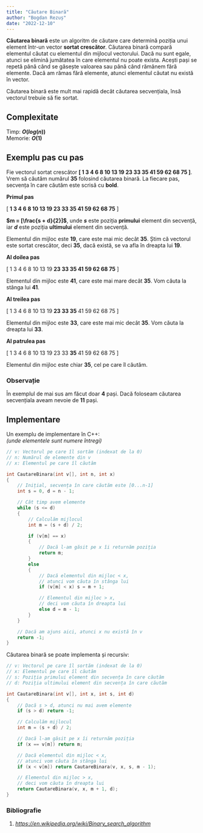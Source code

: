 ```yaml
---
title: "Căutare Binară"
author: "Bogdan Rezuș"
date: "2022-12-10"
---
```


**Căutarea binară** este un algoritm de căutare care determină poziția unui element într-un vector **sortat crescător**. Căutarea binară compară elementul căutat cu elementul din mijlocul vectorului. Dacă nu sunt egale, atunci se elimină jumătatea în care elementul nu poate exista. Acești pași se repetă până când se găsește valoarea sau până când rămânem fără elemente. Dacă am rămas fără elemente, atunci elementul căutat nu există în vector.

Căutarea binară este mult mai rapidă decât căutarea secvențiala, însă vectorul trebuie să fie sortat.

## Complexitate

Timp: **$O({log(n)})$**  
Memorie: **$O(1)$**

## Exemplu pas cu pas

Fie vectorul sortat crescător **[ 1 3 4 6 8 10 13 19 23 33 35 41 59 62 68 75 ]**. Vrem să căutăm numărul **35** folosind căutarea binară. La fiecare pas, secvența în care căutăm este scrisă cu **bold**.

**Primul pas**

[ **1 3 4 6 8 10 13 19 23 33 35 41 59 62 68 75** ]

**$m = [\frac{s + d}{2}]$**, unde **$s$** este poziția **primului** element din secvență, iar **$d$** este poziția **ultimului** element din secvență.

Elementul din mijloc este **19**, care este mai mic decât **35**. Știm că vectorul este sortat crescător, deci **35**, dacă există, se va afla în dreapta lui **19**.

**Al doilea pas**

[ 1 3 4 6 8 10 13 19 **23 33 35 41 59 62 68 75** ]

Elementul din mijloc este **41**, care este mai mare decât **35**. Vom căuta la stânga lui **41**.

**Al treilea pas**

[ 1 3 4 6 8 10 13 19 **23 33 35** 41 59 62 68 75 ]

Elementul din mijloc este **33**, care este mai mic decât **35**. Vom căuta la dreapta lui **33**.

**Al patrulea pas**

[ 1 3 4 6 8 10 13 19 23 33 **35** 41 59 62 68 75 ]

Elementul din mijloc este chiar **35**, cel pe care îl căutăm.

### Observație

În exemplul de mai sus am făcut doar **4** pași. Dacă foloseam căutarea secvențiala aveam nevoie de **11** pași.

## Implementare

Un exemplu de implementare în C++:  
_(unde elementele sunt numere întregi)_

```cpp
// v: Vectorul pe care îl sortăm (indexat de la 0)
// n: Numărul de elemente din v
// x: Elementul pe care îl căutăm

int CautareBinara(int v[], int n, int x)
{
    // Inițial, secvența în care căutăm este [0...n-1]
    int s = 0, d = n - 1;

    // Cât timp avem elemente
    while (s <= d)
    {
        // Calculăm mijlocul
        int m = (s + d) / 2;

        if (v[m] == x)
        {
            // Dacă l-am găsit pe x îi returnăm poziția
            return m;
        }
        else
        {
            // Dacă elementul din mijloc < x,
            // atunci vom căuta în stânga lui
            if (v[m] < x) s = m + 1;

            // Elementul din mijloc > x,
            // deci vom căuta în dreapta lui
            else d = m - 1;
        }
    }

    // Dacă am ajuns aici, atunci x nu există în v
    return -1;
}
```

Căutarea binară se poate implementa și recursiv:

```cpp
// v: Vectorul pe care îl sortăm (indexat de la 0)
// x: Elementul pe care îl căutăm
// s: Poziția primului element din secvența în care căutăm
// d: Poziția ultimului element din secvența în care căutăm

int CautareBinara(int v[], int x, int s, int d)
{
    // Dacă s > d, atunci nu mai avem elemente
    if (s > d) return -1;

    // Calculăm mijlocul
    int m = (s + d) / 2;

    // Dacă l-am găsit pe x îi returnăm poziția
    if (x == v[m]) return m;

    // Dacă elementul din mijloc < x,
    // atunci vom căuta în stânga lui
    if (x < v[m]) return CautareBinara(v, x, s, m - 1);

    // Elementul din mijloc > x,
    // deci vom căuta în dreapta lui
    return CautareBinara(v, x, m + 1, d);
}
```

### Bibliografie

1. _<https://en.wikipedia.org/wiki/Binary_search_algorithm>_
